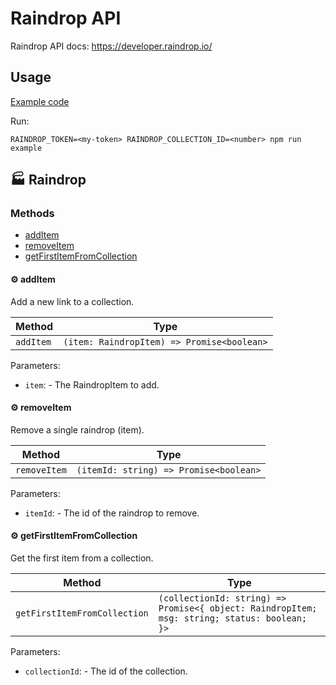 # Raindrop API

Raindrop API docs: https://developer.raindrop.io/

## Usage

[Example code](./src/example/example.ts)

Run:
```
RAINDROP_TOKEN=<my-token> RAINDROP_COLLECTION_ID=<number> npm run example
```

<!-- TSDOC_START -->

## :factory: Raindrop

### Methods

- [addItem](#gear-additem)
- [removeItem](#gear-removeitem)
- [getFirstItemFromCollection](#gear-getfirstitemfromcollection)

#### :gear: addItem

Add a new link to a collection.

| Method | Type |
| ---------- | ---------- |
| `addItem` | `(item: RaindropItem) => Promise<boolean>` |

Parameters:

* `item`: - The RaindropItem to add.


#### :gear: removeItem

Remove a single raindrop (item).

| Method | Type |
| ---------- | ---------- |
| `removeItem` | `(itemId: string) => Promise<boolean>` |

Parameters:

* `itemId`: - The id of the raindrop to remove.


#### :gear: getFirstItemFromCollection

Get the first item from a collection.

| Method | Type |
| ---------- | ---------- |
| `getFirstItemFromCollection` | `(collectionId: string) => Promise<{ object: RaindropItem; msg: string; status: boolean; }>` |

Parameters:

* `collectionId`: - The id of the collection.



<!-- TSDOC_END -->
